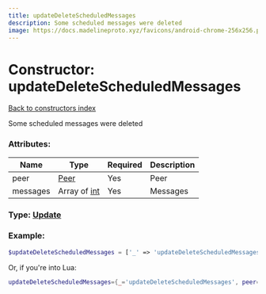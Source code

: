 ```yaml
---
title: updateDeleteScheduledMessages
description: Some scheduled messages were deleted
image: https://docs.madelineproto.xyz/favicons/android-chrome-256x256.png
---
```

# Constructor: updateDeleteScheduledMessages  
[Back to constructors index](index.md)



Some scheduled messages were deleted

### Attributes:

| Name     |    Type       | Required | Description |
|----------|---------------|----------|-------------|
|peer|[Peer](../types/Peer.md) | Yes|Peer|
|messages|Array of [int](../types/int.md) | Yes|Messages|



### Type: [Update](../types/Update.md)


### Example:

```php
$updateDeleteScheduledMessages = ['_' => 'updateDeleteScheduledMessages', 'peer' => Peer, 'messages' => [int, int]];
```  


Or, if you're into Lua:

```lua
updateDeleteScheduledMessages={_='updateDeleteScheduledMessages', peer=Peer, messages={int}}

```


